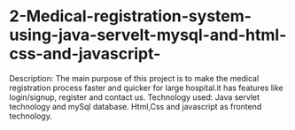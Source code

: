 # 2-Medical-registration-system-using-java-servelt-mysql-and-html-css-and-javascript-
Description: The main purpose of this project is to make the medical registration process faster and quicker for large hospital.it has features like login/signup, register and contact us.  Technology used: Java servlet technology and mySql database. Html,Css and javascript as frontend technology.
